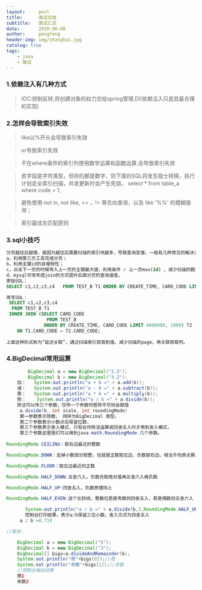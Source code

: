 ```yaml
---
layout:     post
title:      面试总结
subtitle:   面试汇总
date:       2020-06-08
author:     pengfeng
header-img: img/shanghai.jpg
catalog: true
tags:
    - java
    - 面试
---
```


### 1.依赖注入有几种方式

>IOC:控制反转,将创建对象的权力交给spring管理,DI(依赖注入只是其最合理的实现)

### 2.怎样会导致索引失效

> like以%开头会导致索引失效

>or导致索引失效

> 不在where条件的索引列使用数学运算和函数运算,会导致索引失效

>若字段是字符类型，但存的都是数字，则下面的SQL将发生隐士转换，执行计划走全索引扫描，并发更新时会产生死锁。
select * from table_a where code = 1; 

>避免使用 not in, not like, <> ，!= 等负向查询，以及 like '%%' 的模糊查询；

>索引最佳左匹配原则

### 3.sql小技巧

```sql
分页越往后越慢，是因为越往后需要扫描的索引块越多，导致查询变慢。一般有几种常见的解决方案：
a，利用第三方工具完成分页；
b，利用主键id的自增特性；
c，点击下一页的时候带入上一页的主键最大值，利用条件 > 上一页max(id) ，减少扫描的数据块；
d，mysql可改写成join的方式提升后面分页的查询速度。
原始SQL：
SELECT c1,c2,c3,c4   FROM TEST_B T1 ORDER BY CREATE_TIME, CARD_CODE LIMIT 4000000, 1000；

改写SQL：
 SELECT c1,c2,c3,c4
  FROM TEST_B T1
 INNER JOIN (SELECT CARD_CODE
               FROM TEST_B
              ORDER BY CREATE_TIME, CARD_CODE LIMIT 4000000, 1000) T2
    ON T1.CARD_CODE = T2.CARD_CODE;
 
上面这种形式称为“延迟关联”，通过扫描索引获取到值，减少扫描的page，再关联获取列。
```

### 4.BigDecimal常用运算

```java
		BigDecimal a = new BigDecimal("2.3");
        BigDecimal b = new BigDecimal("3.2");
    加：   System.out.println("a + b =" + a.add(b));
    减：   System.out.println("a - b =" + a.subtract(b));
    乘：   System.out.println("a * b =" + a.multiply(b));
    除：    System.out.println("a / b =" + a.divide(b));
    除法可以传三个参数，仅传一个参数时若除不尽则会报错
	 a.divide(b, int scale, int roundingMode)
	 第一参数表示除数， 同样为BigDecimal 类型。
	 第二个参数表示小数点后保留位数，
	 第三个参数表示舍入模式，只有在作除法运算或四舍五入时才用到舍入模式，
	 第三个参数这里我们可以用到java.math.RoundingMode 几个参数。
	
RoundingMode.CEILING：取右边最近的整数

RoundingMode.DOWN：去掉小数部分取整，也就是正数取左边，负数取右边，相当于向原点靠近的方向取整

RoundingMode.FLOOR：取左边最近的正数

RoundingMode.HALF_DOWN:五舍六入，负数先取绝对值再五舍六入再负数

RoundingMode.HALF_UP:四舍五入，负数原理同上

RoundingMode.HALF_EVEN:这个比较绕，整数位若是奇数则四舍五入，若是偶数则五舍六入

       System.out.println("a / b =" + a.divide(b,3,RoundingMode.HALF_UP));
       控制台打印结果，表示a/b保留三位小数，舍入方式为四舍五入
     a / b =0.719

//取余:

    BigDecimal a = new BigDecimal("5");
    BigDecimal b = new BigDecimal("3");
	BigDecimal[] bigs=a.divideAndRemainder(b);
	System.out.println("商"+bigs[0]);//商
    System.out.println("余数"+bigs[1]);//余数
    //控制台输出结果
    商1
	余数2

```
